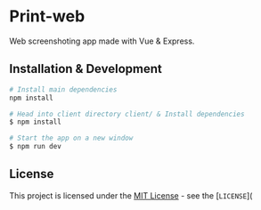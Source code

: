 # Print-web

Web screenshoting app made with Vue & Express.

## Installation & Development

```bash
# Install main dependencies
npm install

# Head into client directory client/ & Install dependencies
$ npm install

# Start the app on a new window
$ npm run dev
```

## License

This project is licensed under the [MIT License](https://opensource.org/licenses/MIT) - see the [`LICENSE`](
